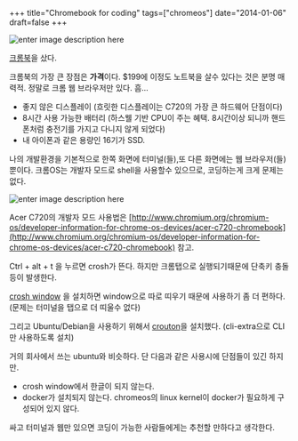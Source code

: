 +++
title="Chromebook for coding"
tags=["chromeos"]
date="2014-01-06"
draft=false
+++

![enter image description here][1]

[크롬북](http://www.theverge.com/2013/10/23/4948120/acer-c720-chromebook-review)을 샀다. 

크롬북의 가장 큰 장점은 **가격**이다. $199에 이정도 노트북을 살수 있다는 것은 분명 매력적.
정말로 크롬 웹 브라우저만 있다. 흠... 

- 좋지 않은 디스플레이 (흐릿한 디스플레이는 C720의 가장 큰 하드웨어 단점이다)  
- 8시간 사용 가능한 배터리 (하스웰 기반 CPU이 주는 혜택. 8시간이상 되니까 핸드폰처럼 충전기를 가지고 다니지 않게 되었다)
- 내 아이폰과 같은 용량인 16기가 SSD.

나의 개발환경을 기본적으로 한쪽 화면에 터미널(들),또 다른 화면에는 웹 브라우저(들)뿐이다. 크롬OS는 개발자 모드로 shell을 사용할수 있으므로, 코딩하는게 크게 문제는 없다. 

![enter image description here][2]

Acer C720의 개발자 모드 사용법은 [http://www.chromium.org/chromium-os/developer-information-for-chrome-os-devices/acer-c720-chromebook](http://www.chromium.org/chromium-os/developer-information-for-chrome-os-devices/acer-c720-chromebook) 참고.

Ctrl + alt + t 을 누르면 crosh가 뜬다. 하지만 크롬탭으로 실행되기때문에 단축키 충돌등이 발생한다. 

[crosh window](https://chrome.google.com/webstore/detail/crosh-window/nhbmpbdladcchdhkemlojfjdknjadhmh) 을 설치하면 window으로 따로 띠우기 때문에 사용하기 좀 더 편하다. (문제는 터미널을 탭으로 더 띠울수 없다)

그리고 Ubuntu/Debian을 사용하기 위해서 [crouton](https://github.com/dnschneid/crouton)을 설치했다. 
(cli-extra으로 CLI만 사용하도록 설치)

거의 회사에서 쓰는 ubuntu와 비슷하다. 단 다음과 같은 사용시에 단점들이 있긴 하지만.

- crosh window에서 한글이 되지 않는다. 
- docker가 설치되지 않는다. chromeos의 linux kernel이 docker가 필요하게 구성되어 있지 않다. 

싸고 터미널과 웹만 있으면 코딩이 가능한 사람들에게는 추천할 만하다고 생각한다. 


  [1]: https://fbcdn-sphotos-b-a.akamaihd.net/hphotos-ak-ash4/1509213_10152197112323647_1918159647_n.jpg
  [2]: https://fbcdn-sphotos-h-a.akamaihd.net/hphotos-ak-prn2/t1/1517671_10152197112378647_1643871268_n.jpg
